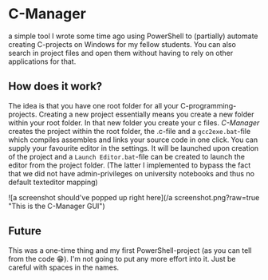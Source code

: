 # C-Manager

a simple tool I wrote some time ago using PowerShell to (partially) automate creating C-projects on Windows for my fellow students. You can also search in project files and open them without having to rely on other applications for that.

## How does it work?
The idea is that you have one root folder for all your C-programming-projects. Creating a new project essentially means you create a new folder within your root folder. In that new folder you create your c files. *C-Manager* creates the project within the root folder, the .c-file and a `gcc2exe.bat`-file which compiles assembles and links your source code in one click. You can supply your favourite editor in the settings. It will be launched upon creation of the project and a `Launch Editor.bat`-file can be created to launch the editor from the project folder.  (The latter I implemented to bypass the fact that we did not have admin-privileges on university notebooks and thus no default texteditor mapping)

![a screenshot should've popped up right here](/a screenshot.png?raw=true "This is the C-Manager GUI")

## Future
This was a one-time thing and my first PowerShell-project (as you can tell from the code :grin:). I'm not going to put any more effort into it. Just be careful with spaces in the names.
